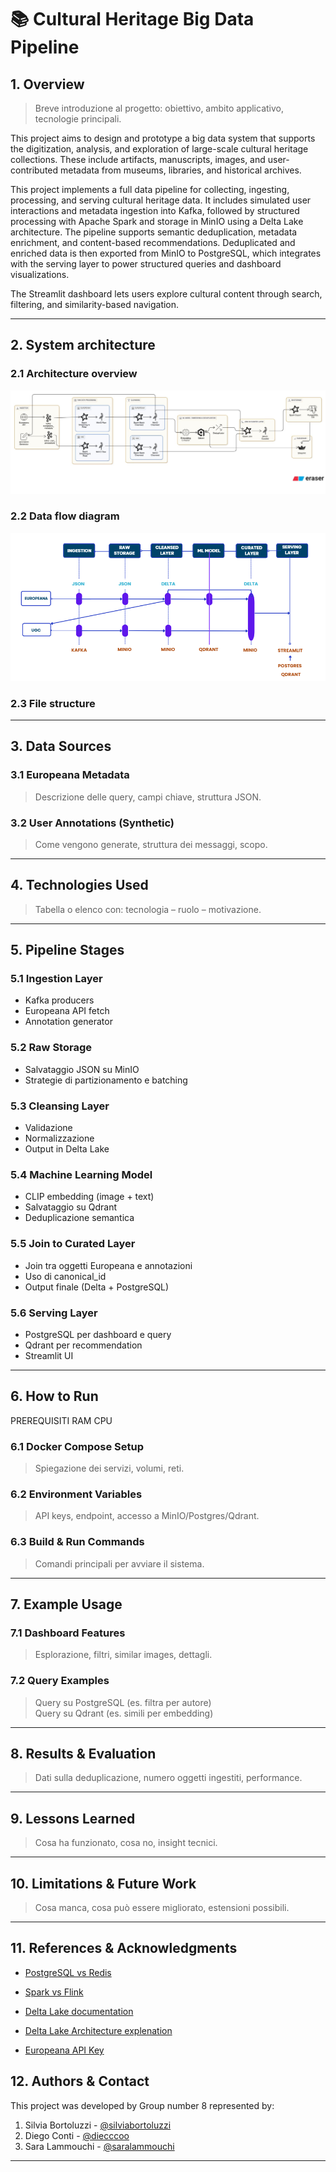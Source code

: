 # 📚 Cultural Heritage Big Data Pipeline

## 1. Overview
> Breve introduzione al progetto: obiettivo, ambito applicativo, tecnologie principali.

This project aims to design and prototype a big data system that supports the digitization, analysis, and exploration of large-scale cultural heritage collections. These include artifacts, manuscripts, images, and user-contributed metadata from museums, libraries, and historical archives.

This project implements a full data pipeline for collecting, ingesting, processing, and serving cultural heritage data. It includes simulated user interactions and metadata ingestion into Kafka, followed by structured processing with Apache Spark and storage in MinIO using a Delta Lake architecture.
The pipeline supports semantic deduplication, metadata enrichment, and content-based recommendations. Deduplicated and enriched data is then exported from MinIO to PostgreSQL, which integrates with the serving layer to power structured queries and dashboard visualizations.

The Streamlit dashboard lets users explore cultural content through search, filtering, and similarity-based navigation.

---

## 2. System architecture

### 2.1 Architecture overview

![Architecture](data/system_architecture.jpeg)

### 2.2 Data flow diagram

![Data Flow](data/data_flow_diagram.png)

### 2.3 File structure

---

## 3. Data Sources

### 3.1 Europeana Metadata
> Descrizione delle query, campi chiave, struttura JSON.

### 3.2 User Annotations (Synthetic)
> Come vengono generate, struttura dei messaggi, scopo.

---

## 4. Technologies Used
> Tabella o elenco con: tecnologia – ruolo – motivazione.

---

## 5. Pipeline Stages

### 5.1 Ingestion Layer
- Kafka producers
- Europeana API fetch
- Annotation generator

### 5.2 Raw Storage
- Salvataggio JSON su MinIO
- Strategie di partizionamento e batching

### 5.3 Cleansing Layer
- Validazione
- Normalizzazione
- Output in Delta Lake

### 5.4 Machine Learning Model
- CLIP embedding (image + text)
- Salvataggio su Qdrant
- Deduplicazione semantica

### 5.5 Join to Curated Layer
- Join tra oggetti Europeana e annotazioni
- Uso di canonical_id
- Output finale (Delta + PostgreSQL)

### 5.6 Serving Layer
- PostgreSQL per dashboard e query
- Qdrant per recommendation
- Streamlit UI

---

## 6. How to Run
PREREQUISITI RAM CPU
### 6.1 Docker Compose Setup
> Spiegazione dei servizi, volumi, reti.

### 6.2 Environment Variables
> API keys, endpoint, accesso a MinIO/Postgres/Qdrant.

### 6.3 Build & Run Commands
> Comandi principali per avviare il sistema.

---

## 7. Example Usage

### 7.1 Dashboard Features
> Esplorazione, filtri, similar images, dettagli.

### 7.2 Query Examples
> Query su PostgreSQL (es. filtra per autore)  
> Query su Qdrant (es. simili per embedding)

---

## 8. Results & Evaluation
> Dati sulla deduplicazione, numero oggetti ingestiti, performance.

---
## 9. Lessons Learned
> Cosa ha funzionato, cosa no, insight tecnici.

---
## 10. Limitations & Future Work
> Cosa manca, cosa può essere migliorato, estensioni possibili.

---
## 11. References & Acknowledgments

- [PostgreSQL vs Redis](https://risingwave.com/blog/postgresql-vs-redis-performance-and-use-case-comparison/)

- [Spark vs Flink](https://www.datacamp.com/blog/flink-vs-spark)

- [Delta Lake documentation](https://delta.io/)

- [Delta Lake Architecture explenation](https://medium.com/codex/delta-lake-architecture-simplifying-data-engineering-analytics-needs-8d8be8459678)

- [Europeana API Key](https://pro.europeana.eu/page/get-api)


## 12. Authors & Contact
This project was developed by Group number 8 represented by:

1. Silvia Bortoluzzi - [@silviabortoluzzi](https://github.com/silviabortoluzzi)
2. Diego Conti - [@diecccoo](https://github.com/diecccoo)
3. Sara Lammouchi - [@saralammouchi](https://github.com/saralammouchi)

---
